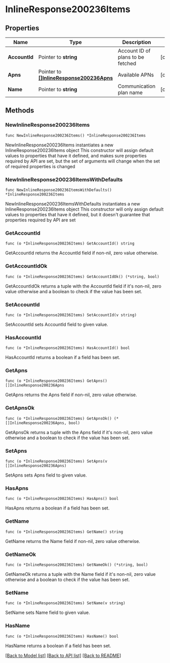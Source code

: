# InlineResponse200236Items

## Properties

Name | Type | Description | Notes
------------ | ------------- | ------------- | -------------
**AccountId** | Pointer to **string** | Account ID of plans to be fetched | [optional] 
**Apns** | Pointer to [**[]InlineResponse200236Apns**](InlineResponse200236Apns.md) | Available APNs | [optional] 
**Name** | Pointer to **string** | Communication plan name | [optional] 

## Methods

### NewInlineResponse200236Items

`func NewInlineResponse200236Items() *InlineResponse200236Items`

NewInlineResponse200236Items instantiates a new InlineResponse200236Items object
This constructor will assign default values to properties that have it defined,
and makes sure properties required by API are set, but the set of arguments
will change when the set of required properties is changed

### NewInlineResponse200236ItemsWithDefaults

`func NewInlineResponse200236ItemsWithDefaults() *InlineResponse200236Items`

NewInlineResponse200236ItemsWithDefaults instantiates a new InlineResponse200236Items object
This constructor will only assign default values to properties that have it defined,
but it doesn't guarantee that properties required by API are set

### GetAccountId

`func (o *InlineResponse200236Items) GetAccountId() string`

GetAccountId returns the AccountId field if non-nil, zero value otherwise.

### GetAccountIdOk

`func (o *InlineResponse200236Items) GetAccountIdOk() (*string, bool)`

GetAccountIdOk returns a tuple with the AccountId field if it's non-nil, zero value otherwise
and a boolean to check if the value has been set.

### SetAccountId

`func (o *InlineResponse200236Items) SetAccountId(v string)`

SetAccountId sets AccountId field to given value.

### HasAccountId

`func (o *InlineResponse200236Items) HasAccountId() bool`

HasAccountId returns a boolean if a field has been set.

### GetApns

`func (o *InlineResponse200236Items) GetApns() []InlineResponse200236Apns`

GetApns returns the Apns field if non-nil, zero value otherwise.

### GetApnsOk

`func (o *InlineResponse200236Items) GetApnsOk() (*[]InlineResponse200236Apns, bool)`

GetApnsOk returns a tuple with the Apns field if it's non-nil, zero value otherwise
and a boolean to check if the value has been set.

### SetApns

`func (o *InlineResponse200236Items) SetApns(v []InlineResponse200236Apns)`

SetApns sets Apns field to given value.

### HasApns

`func (o *InlineResponse200236Items) HasApns() bool`

HasApns returns a boolean if a field has been set.

### GetName

`func (o *InlineResponse200236Items) GetName() string`

GetName returns the Name field if non-nil, zero value otherwise.

### GetNameOk

`func (o *InlineResponse200236Items) GetNameOk() (*string, bool)`

GetNameOk returns a tuple with the Name field if it's non-nil, zero value otherwise
and a boolean to check if the value has been set.

### SetName

`func (o *InlineResponse200236Items) SetName(v string)`

SetName sets Name field to given value.

### HasName

`func (o *InlineResponse200236Items) HasName() bool`

HasName returns a boolean if a field has been set.


[[Back to Model list]](../README.md#documentation-for-models) [[Back to API list]](../README.md#documentation-for-api-endpoints) [[Back to README]](../README.md)


